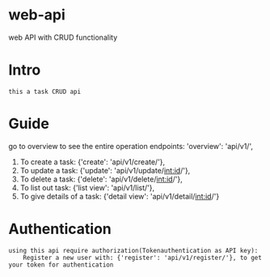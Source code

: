 # web-api
web API with CRUD functionality
# Intro
    this a task CRUD api

# Guide
go to overview to see the entire operation endpoints: 'overview': 'api/v1/',

1) To create a task: {'create': 'api/v1/create/'},
2) To update a task: {'update': 'api/v1/update/<int:id>/'},
3) To delete a task: {'delete': 'api/v1/delete/<int:id>/'},
4) To list out task: {'list view': 'api/v1/list/'},
5) To give details of a task: {'detail view': 'api/v1/detail/<int:id>/'}

# Authentication
    using this api require authorization(Tokenauthentication as API key):
        Register a new user with: {'register': 'api/v1/register/'}, to get your token for authentication

